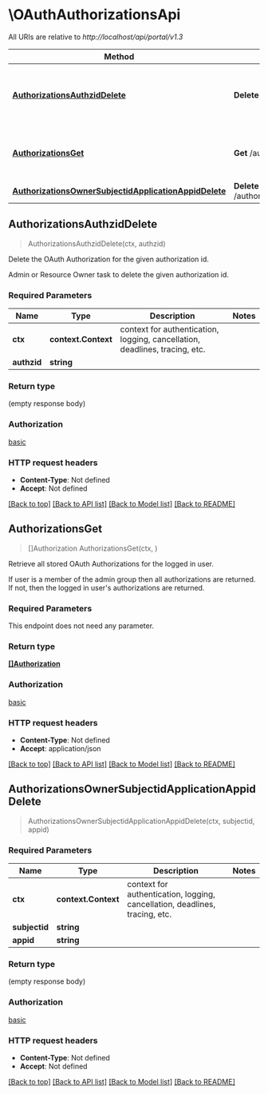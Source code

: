 # \OAuthAuthorizationsApi

All URIs are relative to *http://localhost/api/portal/v1.3*

Method | HTTP request | Description
------------- | ------------- | -------------
[**AuthorizationsAuthzidDelete**](OAuthAuthorizationsApi.md#AuthorizationsAuthzidDelete) | **Delete** /authorizations/{authzid} | Delete the OAuth Authorization for the given authorization id.
[**AuthorizationsGet**](OAuthAuthorizationsApi.md#AuthorizationsGet) | **Get** /authorizations | Retrieve all stored OAuth Authorizations for the logged in user.
[**AuthorizationsOwnerSubjectidApplicationAppidDelete**](OAuthAuthorizationsApi.md#AuthorizationsOwnerSubjectidApplicationAppidDelete) | **Delete** /authorizations/owner/{subjectid}/application/{appid} | 



## AuthorizationsAuthzidDelete

> AuthorizationsAuthzidDelete(ctx, authzid)

Delete the OAuth Authorization for the given authorization id.

Admin or Resource Owner task to delete the given authorization id.

### Required Parameters


Name | Type | Description  | Notes
------------- | ------------- | ------------- | -------------
**ctx** | **context.Context** | context for authentication, logging, cancellation, deadlines, tracing, etc.
**authzid** | **string**|  | 

### Return type

 (empty response body)

### Authorization

[basic](../README.md#basic)

### HTTP request headers

- **Content-Type**: Not defined
- **Accept**: Not defined

[[Back to top]](#) [[Back to API list]](../README.md#documentation-for-api-endpoints)
[[Back to Model list]](../README.md#documentation-for-models)
[[Back to README]](../README.md)


## AuthorizationsGet

> []Authorization AuthorizationsGet(ctx, )

Retrieve all stored OAuth Authorizations for the logged in user.

If user is a member of the admin group then all authorizations are returned. If not, then the logged in user's authorizations are returned.

### Required Parameters

This endpoint does not need any parameter.

### Return type

[**[]Authorization**](Authorization.md)

### Authorization

[basic](../README.md#basic)

### HTTP request headers

- **Content-Type**: Not defined
- **Accept**: application/json

[[Back to top]](#) [[Back to API list]](../README.md#documentation-for-api-endpoints)
[[Back to Model list]](../README.md#documentation-for-models)
[[Back to README]](../README.md)


## AuthorizationsOwnerSubjectidApplicationAppidDelete

> AuthorizationsOwnerSubjectidApplicationAppidDelete(ctx, subjectid, appid)



### Required Parameters


Name | Type | Description  | Notes
------------- | ------------- | ------------- | -------------
**ctx** | **context.Context** | context for authentication, logging, cancellation, deadlines, tracing, etc.
**subjectid** | **string**|  | 
**appid** | **string**|  | 

### Return type

 (empty response body)

### Authorization

[basic](../README.md#basic)

### HTTP request headers

- **Content-Type**: Not defined
- **Accept**: Not defined

[[Back to top]](#) [[Back to API list]](../README.md#documentation-for-api-endpoints)
[[Back to Model list]](../README.md#documentation-for-models)
[[Back to README]](../README.md)

